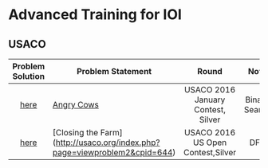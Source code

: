 # Advanced Training for IOI
## USACO

| Problem Solution                                          | Problem Statement                              | Round               | Note
|:---------------------------------------------------------:|------------------------------------------------|:-------------------:|:----------:|
| [here](Angry%20Cows.cpp) | [Angry Cows](http://usaco.org/index.php?page=viewproblem2&cpid=594) | USACO 2016 January Contest, Silver | Binary Search |
| [here](ClosingtheFarm.cpp)| [Closing the Farm] (http://usaco.org/index.php?page=viewproblem2&cpid=644)|USACO 2016 US Open Contest,Silver| DFS|
